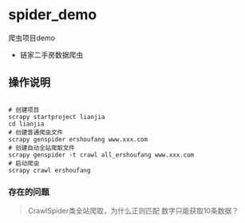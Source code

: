 # spider_demo
爬虫项目demo

- 链家二手房数据爬虫




## 操作说明

```shell

# 创建项目 
scrapy startproject lianjia
cd lianjia
# 创建普通爬虫文件
scrapy genspider ershoufang www.xxx.com
# 创建自动全站爬取文件
scrapy genspider -t crawl all_ershoufang www.xxx.com
# 启动爬虫
scrapy crawl ershoufang

```



### 存在的问题

> CrawlSpider类全站爬取，为什么正则匹配 数字只能获取10条数据？

